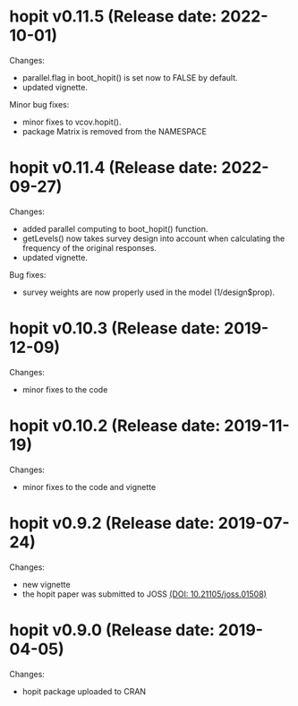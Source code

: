 # hopit v0.11.5 (Release date: 2022-10-01)

Changes:

-   parallel.flag in boot_hopit() is set now to FALSE by default.
-   updated vignette.

Minor bug fixes:

-   minor fixes to vcov.hopit().
-   package Matrix is removed from the NAMESPACE

# hopit v0.11.4 (Release date: 2022-09-27)

Changes:

-   added parallel computing to boot_hopit() function.
-   getLevels() now takes survey design into account when calculating the frequency of the original responses.
-   updated vignette.

Bug fixes:

-   survey weights are now properly used in the model (1/design\$prop).

# hopit v0.10.3 (Release date: 2019-12-09)

Changes:

-   minor fixes to the code

# hopit v0.10.2 (Release date: 2019-11-19)

Changes:

-   minor fixes to the code and vignette

# hopit v0.9.2 (Release date: 2019-07-24)

Changes:

-   new vignette
-   the hopit paper was submitted to JOSS [(DOI: 10.21105/joss.01508)](https://joss.theoj.org/papers/10.21105/joss.01508)

# hopit v0.9.0 (Release date: 2019-04-05)

Changes:

-   hopit package uploaded to CRAN
